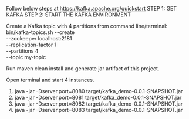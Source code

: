 Follow below steps at https://kafka.apache.org/quickstart
STEP 1: GET KAFKA STEP 2: START THE KAFKA ENVIRONMENT

Create a Kafka topic with 4 partitions from command line/terminal:
bin/kafka-topics.sh --create \
--zookeeper localhost:2181 \
--replication-factor 1 \
--partitions 4 \
--topic my-topic

Run maven clean install and generate jar artifact of this project.

Open terminal and start 4 instances.

1) java -jar -Dserver.port=8080 target/kafka_demo-0.0.1-SNAPSHOT.jar
2) java -jar -Dserver.port=8081 target/kafka_demo-0.0.1-SNAPSHOT.jar
3) java -jar -Dserver.port=8082 target/kafka_demo-0.0.1-SNAPSHOT.jar
4) java -jar -Dserver.port=8083 target/kafka_demo-0.0.1-SNAPSHOT.jar

